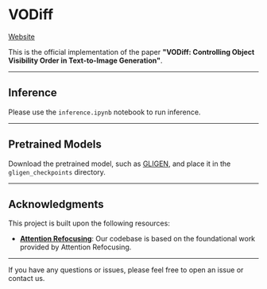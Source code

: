 # VODiff

[Website](https://dliang293.github.io/vodiff-project/)

This is the official implementation of the paper **"VODiff: Controlling Object Visibility Order in Text-to-Image Generation"**.

---

## Inference

Please use the `inference.ipynb` notebook to run inference.

---

## Pretrained Models

Download the pretrained model, such as [GLIGEN](https://huggingface.co/gligen/gligen-generation-text-box/blob/main/diffusion_pytorch_model.bin), and place it in the `gligen_checkpoints` directory.

---

## Acknowledgments

This project is built upon the following resources:

- [**Attention Refocusing**](https://github.com/Attention-Refocusing/attention-refocusing): Our codebase is based on the foundational work provided by Attention Refocusing.

---

If you have any questions or issues, please feel free to open an issue or contact us.
